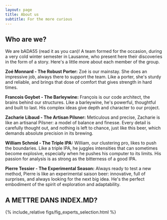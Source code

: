 ```yaml
---
layout: page
title: About us
subtitle: For the more curious
---
```


## Who are we? 

We are bADA55 (read it as you can)! A team formed for the occasion, during a very cold winter semester in Lausanne, who present here their discoveries in the form of a story. Here's a little more about each member of the group.

**Zoé Monnard - The Robust Porter:**
Zoé is our mainstay. She does an impressive job, always there to support the team. Like a porter, she's sturdy and reliable, and brings that dose of comfort that gives strength in hard times.

**Francois Goybet - The Barleywine:**
François is our code architect, the brains behind our structures. Like a barleywine, he's powerful, thoughtful and built to last. His complex ideas give depth and character to our project.

**Zacharie Libaud - The Artisan Pilsner:**
Meticulous and precise, Zacharie is like an artisanal Pilsner: a model of balance and finesse. Every detail is carefully thought out, and nothing is left to chance, just like this beer, which demands absolute precision in its brewing.

**William Schmid - The Triple IPA:**
William, our clustering pro, likes to push the boundaries. Like a triple IPA, he juggles intensities that can sometimes become explosive, especially when he pushes his computer to its limits. His passion for analysis is as strong as the bitterness of a good IPA.

**Pierre Tessier - The Experimental Season:**
Always ready to test a new method, Pierre is like an experimental saison beer: innovative, full of surprises, and always looking for the next big idea. He's the perfect embodiment of the spirit of exploration and adaptability.


## A METTRE DANS INDEX.MD?

{% include_relative figs/fig_experts_selection.html %}


